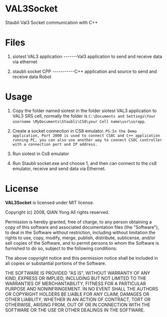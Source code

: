 VAL3Socket
==========

Staubli Val3 Socket communication with C++

Files
=========

1. siotest VAL3 application -------Val3 application to send and receive data via ethernet 

2. staubli socket CPP -----------C++ application and source to send and receive data Robot

Usage
=========

1. Copy the folder named siotest in the folder siotest VAL3 application to VAL3 SRS cell, normally the folder is `C:\Documents and Settings\Your username \MyDocuments\Staubli\CS8\your Cell name\usr\usrapp`.

2. Create a socket connection in CS8 emulator. 
`PS:In the Demo application, Port 2000 is used to connect CS8C and C++ application running PC, you can also use another way to connect CS8C controller with a connection port and IP address.`

3. Run siotest in Cs8 emulator

4. Run Staubli socket.exe and choose 1, and then can connect to the cs8 emulator, receive
and send data via Ethernet.


License
==========

**VAL3Socket** is licensed under MIT license.

Copyright (c) 2008, QIAN Yong All rights reserved.

Permission is hereby granted, free of charge, to any person obtaining a copy of this software and associated documentation files (the "Software"), to deal in the Software without restriction, including without limitation the rights to use, copy, modify, merge, publish, distribute, sublicense, and/or sell copies of the Software, and to permit persons to whom the Software is furnished to do so, subject to the following conditions:

The above copyright notice and this permission notice shall be included in all copies or substantial portions of the Software.

THE SOFTWARE IS PROVIDED "AS IS", WITHOUT WARRANTY OF ANY KIND, EXPRESS OR IMPLIED, INCLUDING BUT NOT LIMITED TO THE WARRANTIES OF MERCHANTABILITY, FITNESS FOR A PARTICULAR PURPOSE AND NONINFRINGEMENT. IN NO EVENT SHALL THE AUTHORS OR COPYRIGHT HOLDERS BE LIABLE FOR ANY CLAIM, DAMAGES OR OTHER LIABILITY, WHETHER IN AN ACTION OF CONTRACT, TORT OR OTHERWISE, ARISING FROM, OUT OF OR IN CONNECTION WITH THE SOFTWARE OR THE USE OR OTHER DEALINGS IN THE SOFTWARE.